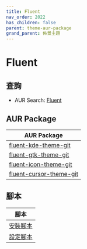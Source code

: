 ```yaml
---
title: Fluent
nav_order: 2022
has_children: false
parent: theme-aur-package
grand_parent: 佈景主題
---
```



# Fluent


## 查詢

* AUR Search: [Fluent](https://aur.archlinux.org/packages?O=0&SeB=nd&K=Fluent&outdated=&SB=m&SO=d&PP=50&submit=Go)


## AUR Package

| AUR Package |
| --- |
| [fluent-kde-theme-git](https://aur.archlinux.org/packages/fluent-kde-theme-git) |
| [fluent-gtk-theme-git](https://aur.archlinux.org/packages/fluent-gtk-theme-git) |
| [fluent-icon-theme-git](https://aur.archlinux.org/packages/fluent-icon-theme-git) |
| [fluent-cursor-theme-git](https://aur.archlinux.org/packages/fluent-cursor-theme-git) |


## 腳本

| 腳本 |
| --- |
| [安裝腳本](https://github.com/samwhelp/ezarcher-adjustment/tree/main/prototype/theme/fluent) |
| [設定腳本](https://github.com/samwhelp/ezarcher-adjustment/tree/main/prototype/de/kde-plasma/part/style/kde-plasma-style-fluent-dark-breeze) |
